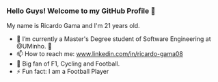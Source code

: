 ### Hello Guys! Welcome to my GitHub Profile 👋

My name is Ricardo Gama and I'm 21 years old. 


- 🔭 I’m currently a Master's Degree student of Software Engineering at @UMinho. 📖 
- 📫 How to reach me: www.linkedin.com/in/ricardo-gama08
- 👀 Big fan of F1, Cycling and Football.
- ⚡ Fun fact: I am a Football Player
